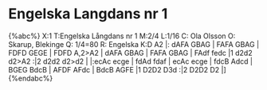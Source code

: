 # Engelska Langdans nr 1

{%abc%}
X:1
T:Engelska Långdans nr 1
M:2/4
L:1/16
C: Ola Olsson
O: Skarup, Blekinge
Q: 1/4=80
R: Engelska
K:D
A2 |: dAFA GBAG | FAFA GBAG | FDFD GEGE | FDFD A,2>A2 | 
dAFA GBAG | FAFA GBAG | FAdf fedc |1 d2d2 d2>A2 :|2 d2d2 d2>d2 |
|:ecAc ecge | fdAd fdaf | ecAc ecge | fdcB Adcd |
BGEG BdcB | AFDF AFdc | BdcB AGFE |1 D2D2 D3d :|2 D2D2 D2 |]
{%endabc%}
